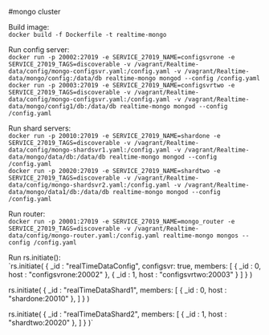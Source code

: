 #mongo cluster  

Build image:  
  `docker build -f Dockerfile -t realtime-mongo`

Run config server:  
    `docker run -p 20002:27019 -e SERVICE_27019_NAME=configsvrone -e SERVICE_27019_TAGS=discoverable -v /vagrant/Realtime-data/config/mongo-configsvr.yaml:/config.yaml -v /vagrant/Realtime-data/mongo/config:/data/db realtime-mongo mongod --config /config.yaml`  
    `docker run -p 20003:27019 -e SERVICE_27019_NAME=configsvrtwo -e SERVICE_27019_TAGS=discoverable -v /vagrant/Realtime-data/config/mongo-configsvr.yaml:/config.yaml -v /vagrant/Realtime-data/mongo/config1/db:/data/db realtime-mongo mongod --config /config.yaml`

Run shard servers:  
  `docker run -p 20010:27019 -e SERVICE_27019_NAME=shardone -e SERVICE_27019_TAGS=discoverable -v /vagrant/Realtime-data/config/mongo-shardsvr1.yaml:/config.yaml -v /vagrant/Realtime-data/mongo/data/db:/data/db realtime-mongo mongod --config /config.yaml`  
  `docker run -p 20020:27019 -e SERVICE_27019_NAME=shardtwo -e SERVICE_27019_TAGS=discoverable -v /vagrant/Realtime-data/config/mongo-shardsvr2.yaml:/config.yaml -v /vagrant/Realtime-data/mongo/data1/db:/data/db realtime-mongo mongod --config /config.yaml`  

Run router:  
  `docker run -p 20001:27019 -e SERVICE_27019_NAME=mongo_router -e SERVICE_27019_TAGS=discoverable -v /vagrant/Realtime-data/config/mongo-router.yaml:/config.yaml realtime-mongo mongos --config /config.yaml`

Run rs.initiate():  
  `rs.initiate(
    {
      _id : "realTimeDataConfig",
      configsvr: true,
      members: [
        { _id : 0, host : "configsvrone:20002" },
        { _id : 1, host : "configsvrtwo:20003" }
      ]
    }
  )

  rs.initiate(
    {
      _id : "realTimeDataShard1",
      members: [
        { _id : 0, host : "shardone:20010" },
      ]
    }
  )

  rs.initiate(
    {
      _id : "realTimeDataShard2",
      members: [
        { _id : 1, host : "shardtwo:20020" },
      ]
    }
  )`
